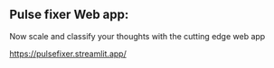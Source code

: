 ## Pulse fixer Web app: 
Now scale and classify your thoughts with the cutting edge web app

https://pulsefixer.streamlit.app/
